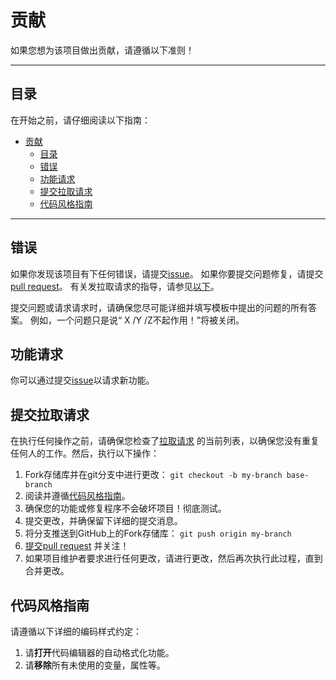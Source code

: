 # 贡献

如果您想为该项目做出贡献，请遵循以下准则！

---

## 目录

在开始之前，请仔细阅读以下指南：


- [贡献](#贡献)
  - [目录](#目录)
  - [错误](#错误)
  - [功能请求](#功能请求)
  - [提交拉取请求](#提交拉取请求)
  - [代码风格指南](#代码风格指南)



---



## 错误

如果你发现该项目有下任何错误，请提交[issue][2]。
如果你要提交问题修复，请提交[pull request][3]。
有关发拉取请求的指导，请参见[以下](#提交拉取请求)。



提交问题或请求请求时，请确保您尽可能详细并填写模板中提出的问题的所有答案。
例如，一个问题只是说“ X /Y /Z不起作用！”将被关闭。



## 功能请求

你可以通过提交[issue][2]以请求新功能。



## 提交拉取请求

在执行任何操作之前，请确保您检查了[拉取请求][4] 的当前列表，以确保您没有重复任何人的工作。然后，执行以下操作：

1. Fork存储库并在git分支中进行更改： `git checkout -b my-branch base-branch`
2. 阅读并遵循[代码风格指南](#代码风格指南)。
3. 确保您的功能或修复程序不会破坏项目！彻底测试。
4. 提交更改，并确保留下详细的提交消息。
5. 将分支推送到GitHub上的Fork存储库： `git push origin my-branch`
6. [提交pull request][3] 并关注！
7. 如果项目维护者要求进行任何更改，请进行更改，然后再次执行此过程，直到合并更改。


## 代码风格指南

请遵循以下详细的编码样式约定：

1. 请**打开**代码编辑器的自动格式化功能。
2. 请**移除**所有未使用的变量，属性等。




[2]: https://github.com/Gsonovb/motion/issues/new
[3]: https://github.com/Gsonovb/motion/compare
[4]: https://github.com/Gsonovb/motion/pulls

